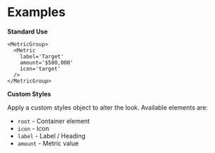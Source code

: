 # Examples

**Standard Use**

```
<MetricGroup>
  <Metric
    label='Target'
    amount='$500,000'
    icon='target'
  />
</MetricGroup>
```

**Custom Styles**

Apply a custom styles object to alter the look. Available elements are:

- `root` - Container element
- `icon` - Icon
- `label` - Label / Heading
- `amount` - Metric value
